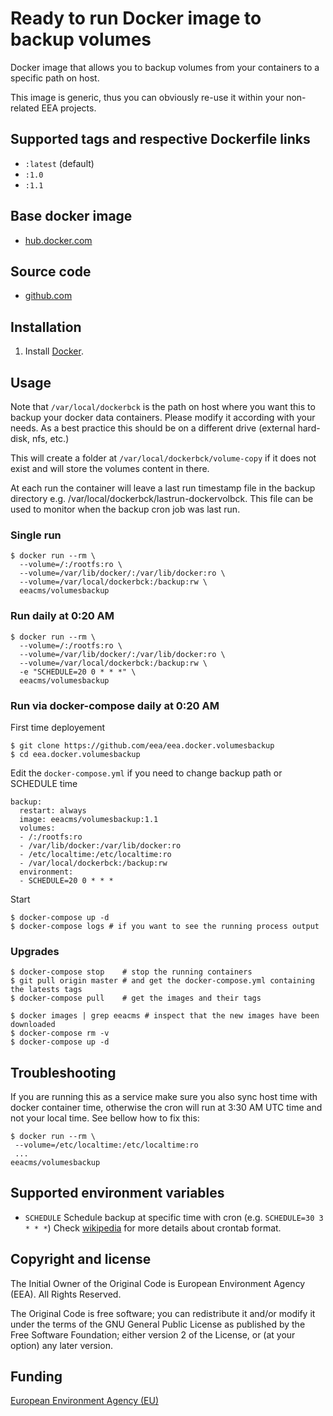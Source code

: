 # Ready to run Docker image to backup volumes

Docker image that allows you to backup volumes from your containers to a
specific path on host.

This image is generic, thus you can obviously re-use it within your
non-related EEA projects.


## Supported tags and respective Dockerfile links

  - `:latest` (default)
  - `:1.0`
  - `:1.1`


## Base docker image

 - [hub.docker.com](https://registry.hub.docker.com/u/eeacms/volumesbackup)


## Source code

  - [github.com](http://github.com/eea/eea.docker.volumesbackup)


## Installation

1. Install [Docker](https://www.docker.com/).


## Usage

Note that `/var/local/dockerbck` is the path on host where you want this to
backup your docker data containers. Please modify it according with your needs.
As a best practice this should be on a different drive (external hard-disk, nfs, etc.)

This will create a folder at `/var/local/dockerbck/volume-copy` if it does not
exist and will store the volumes content in there.

At each run the container will leave a last run timestamp file in the backup directory e.g. 
/var/local/dockerbck/lastrun-dockervolbck. This file can be used to monitor when the backup
cron job was last run.

### Single run

    $ docker run --rm \
      --volume=/:/rootfs:ro \
      --volume=/var/lib/docker/:/var/lib/docker:ro \
      --volume=/var/local/dockerbck:/backup:rw \
      eeacms/volumesbackup


### Run daily at 0:20 AM

    $ docker run --rm \
      --volume=/:/rootfs:ro \
      --volume=/var/lib/docker/:/var/lib/docker:ro \
      --volume=/var/local/dockerbck:/backup:rw \
      -e "SCHEDULE=20 0 * * *" \ 
      eeacms/volumesbackup


### Run via docker-compose daily at 0:20 AM

First time deployement

    $ git clone https://github.com/eea/eea.docker.volumesbackup
    $ cd eea.docker.volumesbackup

Edit the `docker-compose.yml` if you need to change backup path or SCHEDULE time

    backup:
      restart: always
      image: eeacms/volumesbackup:1.1
      volumes:
      - /:/rootfs:ro
      - /var/lib/docker:/var/lib/docker:ro
      - /etc/localtime:/etc/localtime:ro
      - /var/local/dockerbck:/backup:rw
      environment:
      - SCHEDULE=20 0 * * *

Start

    $ docker-compose up -d
    $ docker-compose logs # if you want to see the running process output

### Upgrades

    $ docker-compose stop    # stop the running containers
    $ git pull origin master # and get the docker-compose.yml containing the latests tags
    $ docker-compose pull    # get the images and their tags

    $ docker images | grep eeacms # inspect that the new images have been downloaded
    $ docker-compose rm -v
    $ docker-compose up -d


## Troubleshooting

If you are running this as a service make sure you also sync host time with
docker container time, otherwise the cron will run at 3:30 AM UTC time and not
your local time. See bellow how to fix this:

    $ docker run --rm \
     --volume=/etc/localtime:/etc/localtime:ro
     ...
    eeacms/volumesbackup


## Supported environment variables ##

* `SCHEDULE` Schedule backup at specific time with cron (e.g. `SCHEDULE=30 3 * * *`)
  Check [wikipedia](https://en.wikipedia.org/wiki/Cron#Configuration_file)
  for more details about crontab format.


## Copyright and license

The Initial Owner of the Original Code is European Environment Agency (EEA).
All Rights Reserved.

The Original Code is free software;
you can redistribute it and/or modify it under the terms of the GNU
General Public License as published by the Free Software Foundation;
either version 2 of the License, or (at your option) any later
version.


## Funding

[European Environment Agency (EU)](http://eea.europa.eu)

